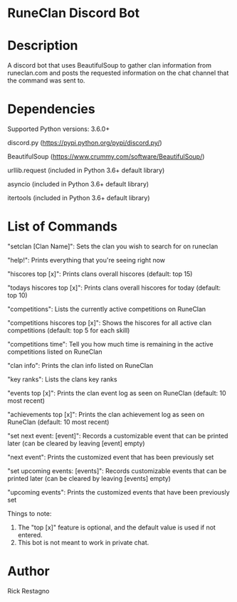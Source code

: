 RuneClan Discord Bot
=====================

Description
===========

A discord bot that uses BeautifulSoup to gather clan information from runeclan.com and posts the requested information 
on the chat channel that the command was sent to.


Dependencies
=================
Supported Python versions: 3.6.0+ 

discord.py (https://pypi.python.org/pypi/discord.py/) 

BeautifulSoup (https://www.crummy.com/software/BeautifulSoup/)

urllib.request (included in Python 3.6+ default library)

asyncio (included in Python 3.6+ default library)

itertools (included in Python 3.6+ default library)


List of Commands
=================

"setclan [Clan Name]": Sets the clan you wish to search for on runeclan 

"help!": Prints everything that you're seeing right now

"hiscores top [x]": Prints clans overall hiscores (default: top 15)

"todays hiscores top [x]": Prints clans overall hiscores for today (default: top 10)

"competitions": Lists the currently active competitions on RuneClan

"competitions hiscores top [x]": Shows the hiscores for all active clan competitions  (default: top 5 for each skill) 

"competitions time": Tell you how much time is remaining in the active competitions listed on RuneClan

"clan info": Prints the clan info listed on RuneClan 

"key ranks": Lists the clans key ranks

"events top [x]": Prints the clan event log as seen on RuneClan (default: 10 most recent)

"achievements top [x]": Prints the clan achievement log as seen on RuneClan (default: 10 most recent)

"set next event: [event]": Records a customizable event that can be printed later (can be cleared by leaving [event] empty)

"next event": Prints the customized event that has been previously set

"set upcoming events: [events]": Records customizable events that can be printed later (can be cleared by leaving [events] empty)

"upcoming events": Prints the customized events that have been previously set

Things to note:
  1. The "top [x]" feature is optional, and the default value is used if not entered.
  2. This bot is not meant to work in private chat.

  
Author
==============
Rick Restagno
